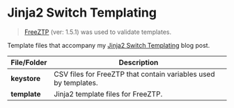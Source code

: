 # Jinja2 Switch Templating

> [FreeZTP][gh-freeztp] (ver: 1.5.1) was used to validate templates.

Template files that accompany my [Jinja2 Switch Templating][blog-post] blog post.

| File/Folder  | Description                                                     |
| ------------ | --------------------------------------------------------------- |
| **keystore** | CSV files for FreeZTP that contain variables used by templates. |
| **template** | Jinja2 template files for FreeZTP.                              |

[gh-freeztp]: https://github.com/PackeTsar/freeztp/
[blog-post]: https://shnosh.io/revisiting-jinja2-switch-templating/